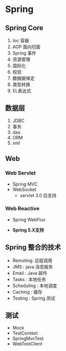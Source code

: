 # Spring 

## Spring Core

1. Ioc 容器
2. AOP 面向切面
3. Spring 事件
4. 资源管理
5. 国际化
6. 校验
7. 数据据保定
8. 类型转换
9. EL表达式





## 数据层

1. JDBC
2. 事务
3. dao
4. ORM 
5. xml





## Web

### Web Servlet

- Spring MVC
- WebSocket 
  - servlet 3.0 后支持



### Web Reactive

- Spring WebFlux

- **Spring 5.X支持**





## Spring 整合的技术

- Remoting: 远程调用
- JMS : java 消息服务
- Email : Java 邮件
- Tasks : 本地任务
- Scheduling : 本地调度
- Caching : 缓存
- Testing : Spring 测试





## 测试

- Mock 
- TestContext
- SpringMvcTest
- WebTestClient







